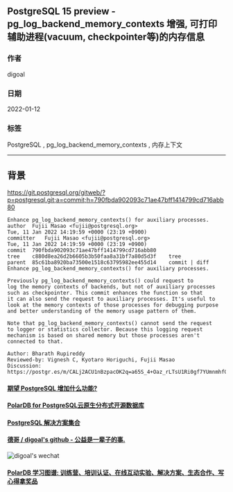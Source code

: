 ## PostgreSQL 15 preview - pg_log_backend_memory_contexts 增强, 可打印辅助进程(vacuum, checkpointer等)的内存信息     
                 
### 作者             
digoal                          
                           
### 日期                      
2022-01-12                   
                   
### 标签      
PostgreSQL , pg_log_backend_memory_contexts , 内存上下文        
                         
----                           
                      
## 背景      
https://git.postgresql.org/gitweb/?p=postgresql.git;a=commit;h=790fbda902093c71ae47bff1414799cd716abb80  
  
```  
Enhance pg_log_backend_memory_contexts() for auxiliary processes.  
author	Fujii Masao <fujii@postgresql.org>	  
Tue, 11 Jan 2022 14:19:59 +0000 (23:19 +0900)  
committer	Fujii Masao <fujii@postgresql.org>	  
Tue, 11 Jan 2022 14:19:59 +0000 (23:19 +0900)  
commit	790fbda902093c71ae47bff1414799cd716abb80  
tree	c880d8ea26d2b6605b3b50faa8a31bf7a80d5d3f	tree  
parent	85c61ba8920ba73500e1518c63795982ee455d14	commit | diff  
Enhance pg_log_backend_memory_contexts() for auxiliary processes.  
  
Previously pg_log_backend_memory_contexts() could request to  
log the memory contexts of backends, but not of auxiliary processes  
such as checkpointer. This commit enhances the function so that  
it can also send the request to auxiliary processes. It's useful to  
look at the memory contexts of those processes for debugging purpose  
and better understanding of the memory usage pattern of them.  
  
Note that pg_log_backend_memory_contexts() cannot send the request  
to logger or statistics collector. Because this logging request  
mechanism is based on shared memory but those processes aren't  
connected to that.  
  
Author: Bharath Rupireddy  
Reviewed-by: Vignesh C, Kyotaro Horiguchi, Fujii Masao  
Discussion: https://postgr.es/m/CALj2ACU1nBzpacOK2q=a65S_4+Oaz_rLTsU1Ri0gf7YUmnmhfQ@mail.gmail.com  
```  
    
  
#### [期望 PostgreSQL 增加什么功能?](https://github.com/digoal/blog/issues/76 "269ac3d1c492e938c0191101c7238216")
  
  
#### [PolarDB for PostgreSQL云原生分布式开源数据库](https://github.com/ApsaraDB/PolarDB-for-PostgreSQL "57258f76c37864c6e6d23383d05714ea")
  
  
#### [PostgreSQL 解决方案集合](https://yq.aliyun.com/topic/118 "40cff096e9ed7122c512b35d8561d9c8")
  
  
#### [德哥 / digoal's github - 公益是一辈子的事.](https://github.com/digoal/blog/blob/master/README.md "22709685feb7cab07d30f30387f0a9ae")
  
  
![digoal's wechat](../pic/digoal_weixin.jpg "f7ad92eeba24523fd47a6e1a0e691b59")
  
  
#### [PolarDB 学习图谱: 训练营、培训认证、在线互动实验、解决方案、生态合作、写心得拿奖品](https://www.aliyun.com/database/openpolardb/activity "8642f60e04ed0c814bf9cb9677976bd4")
  
